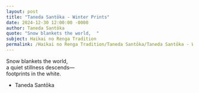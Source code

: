 ```yaml
---
layout: post
title: "Taneda Santōka - Winter Prints"
date: 2024-12-30 12:00:00 -0000
author: Taneda Santōka
quote: "Snow blankets the world,  "
subject: Haikai no Renga Tradition
permalink: /Haikai no Renga Tradition/Taneda Santōka/Taneda Santōka - Winter Prints
---
```


Snow blankets the world,  
    a quiet stillness descends—  
    footprints in the white.

- Taneda Santōka
